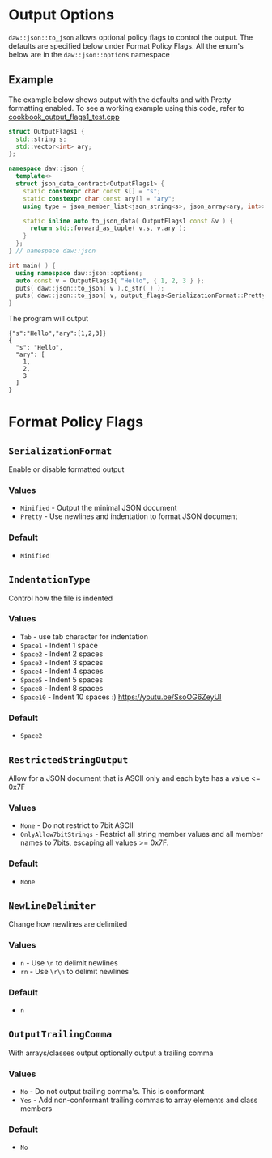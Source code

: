 # Output Options

`daw::json::to_json` allows optional policy flags to control the output. The defaults are specified below under Format Policy
Flags. All the enum's below are in the `daw::json::options` namespace

## Example

The example below shows output with the defaults and with Pretty formatting enabled.
To see a working example using this code, refer
to [cookbook_output_flags1_test.cpp](../../tests/src/cookbook_output_flags1_test.cpp)

```cpp
struct OutputFlags1 {
  std::string s;
  std::vector<int> ary;
};

namespace daw::json {
  template<>
  struct json_data_contract<OutputFlags1> {
    static constexpr char const s[] = "s";
    static constexpr char const ary[] = "ary";
    using type = json_member_list<json_string<s>, json_array<ary, int>>;

    static inline auto to_json_data( OutputFlags1 const &v ) {
      return std::forward_as_tuple( v.s, v.ary );
    }
  };
} // namespace daw::json

int main( ) {
  using namespace daw::json::options;
  auto const v = OutputFlags1{ "Hello", { 1, 2, 3 } };
  puts( daw::json::to_json( v ).c_str( ) );
  puts( daw::json::to_json( v, output_flags<SerializationFormat::Pretty> ).c_str( ) );
}
```

The program will output

```
{"s":"Hello","ary":[1,2,3]}
{
  "s": "Hello",
  "ary": [
    1,
    2,
    3
  ]
}
```

# Format Policy Flags

## `SerializationFormat`

Enable or disable formatted output

### Values

* `Minified` - Output the minimal JSON document
* `Pretty` - Use newlines and indentation to format JSON document

### Default

* `Minified`

## `IndentationType`

Control how the file is indented

### Values

* `Tab` - use tab character for indentation
* `Space1` - Indent 1 space
* `Space2` - Indent 2 spaces
* `Space3` - Indent 3 spaces
* `Space4` - Indent 4 spaces
* `Space5` - Indent 5 spaces
* `Space8` - Indent 8 spaces
* `Space10` - Indent 10 spaces :) https://youtu.be/SsoOG6ZeyUI

### Default

* `Space2`

## `RestrictedStringOutput`

Allow for a JSON document that is ASCII only and each byte has a value <= 0x7F

### Values

* `None` - Do not restrict to 7bit ASCII
* `OnlyAllow7bitStrings` - Restrict all string member values and all member names to 7bits, escaping all values >= 0x7F.

### Default

* `None`

## `NewLineDelimiter`

Change how newlines are delimited

### Values

* `n` - Use `\n` to delimit newlines
* `rn` - Use `\r\n` to delimit newlines

### Default

* `n`

## `OutputTrailingComma`

With arrays/classes output optionally output a trailing comma

### Values

* `No` - Do not output trailing comma's. This is conformant
* `Yes` - Add non-conformant trailing commas to array elements and class members

### Default

* `No`